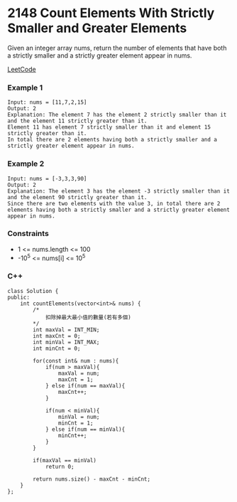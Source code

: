 # 2148 Count Elements With Strictly Smaller and Greater Elements 
Given an integer array nums, return the number of elements that have both a strictly smaller and a strictly greater element appear in nums.

[LeetCode](https://leetcode.cn/problems/count-elements-with-strictly-smaller-and-greater-elements/)

### Example 1

```
Input: nums = [11,7,2,15]
Output: 2
Explanation: The element 7 has the element 2 strictly smaller than it and the element 11 strictly greater than it.
Element 11 has element 7 strictly smaller than it and element 15 strictly greater than it.
In total there are 2 elements having both a strictly smaller and a strictly greater element appear in nums.
```

### Example 2

```
Input: nums = [-3,3,3,90]
Output: 2
Explanation: The element 3 has the element -3 strictly smaller than it and the element 90 strictly greater than it.
Since there are two elements with the value 3, in total there are 2 elements having both a strictly smaller and a strictly greater element appear in nums.
```

### Constraints

* 1 <= nums.length <= 100
* -10<sup>5</sup> <= nums[i] <= 10<sup>5</sup>

### C++ 

```
class Solution {
public:
    int countElements(vector<int>& nums) {
        /*
            扣除掉最大最小值的數量(若有多個)
        */
        int maxVal = INT_MIN;
        int maxCnt = 0;
        int minVal = INT_MAX;
        int minCnt = 0;

        for(const int& num : nums){
            if(num > maxVal){
                maxVal = num;
                maxCnt = 1;
            } else if(num == maxVal){
                maxCnt++;
            }

            if(num < minVal){
                minVal = num;
                minCnt = 1;
            } else if(num == minVal){
                minCnt++;
            }
        }

        if(maxVal == minVal)
            return 0;

        return nums.size() - maxCnt - minCnt;        
    }
};
```